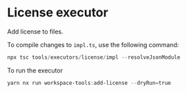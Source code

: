 # License executor

Add license to files.

To compile changes to `impl.ts`, use the following command:

```powershell
npx tsc tools/executors/license/impl --resolveJsonModule
```

To run the executor

```powershell
yarn nx run workspace-tools:add-license --dryRun=true
```

